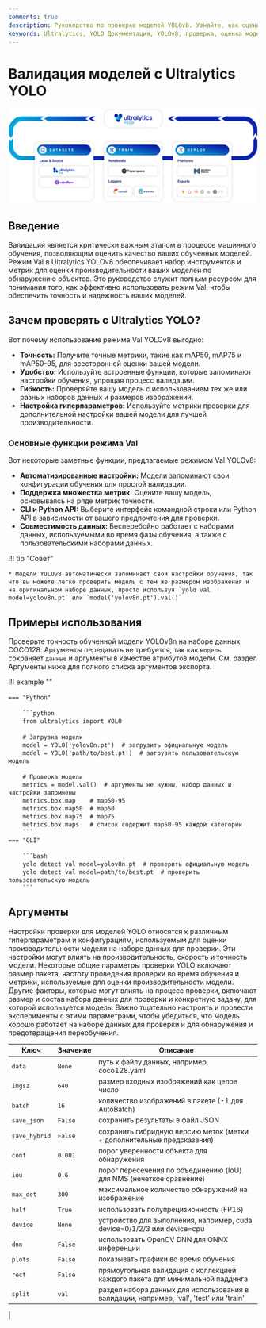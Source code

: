 ```yaml
---
comments: true
description: Руководство по проверке моделей YOLOv8. Узнайте, как оценить производительность ваших моделей YOLO, используя параметры проверки и метрики с примерами на Python и CLI.
keywords: Ultralytics, YOLO Документация, YOLOv8, проверка, оценка модели, гиперпараметры, точность, метрики, Python, CLI
---
```


# Валидация моделей с Ultralytics YOLO

<img width="1024" src="https://github.com/ultralytics/assets/raw/main/yolov8/banner-integrations.png" alt="Ultralytics YOLO экосистема и интеграции">

## Введение

Валидация является критически важным этапом в процессе машинного обучения, позволяющим оценить качество ваших обученных моделей. Режим Val в Ultralytics YOLOv8 обеспечивает набор инструментов и метрик для оценки производительности ваших моделей по обнаружению объектов. Это руководство служит полным ресурсом для понимания того, как эффективно использовать режим Val, чтобы обеспечить точность и надежность ваших моделей.

## Зачем проверять с Ultralytics YOLO?

Вот почему использование режима Val YOLOv8 выгодно:

- **Точность:** Получите точные метрики, такие как mAP50, mAP75 и mAP50-95, для всесторонней оценки вашей модели.
- **Удобство:** Используйте встроенные функции, которые запоминают настройки обучения, упрощая процесс валидации.
- **Гибкость:** Проверяйте вашу модель с использованием тех же или разных наборов данных и размеров изображений.
- **Настройка гиперпараметров:** Используйте метрики проверки для дополнительной настройки вашей модели для лучшей производительности.

### Основные функции режима Val

Вот некоторые заметные функции, предлагаемые режимом Val YOLOv8:

- **Автоматизированные настройки:** Модели запоминают свои конфигурации обучения для простой валидации.
- **Поддержка множества метрик:** Оцените вашу модель, основываясь на ряде метрик точности.
- **CLI и Python API:** Выберите интерфейс командной строки или Python API в зависимости от вашего предпочтения для проверки.
- **Совместимость данных:** Бесперебойно работает с наборами данных, используемыми во время фазы обучения, а также с пользовательскими наборами данных.

!!! tip "Совет"

    * Модели YOLOv8 автоматически запоминают свои настройки обучения, так что вы можете легко проверить модель с тем же размером изображения и на оригинальном наборе данных, просто используя `yolo val model=yolov8n.pt` или `model('yolov8n.pt').val()`

## Примеры использования

Проверьте точность обученной модели YOLOv8n на наборе данных COCO128. Аргументы передавать не требуется, так как `модель` сохраняет `данные` и аргументы в качестве атрибутов модели. См. раздел Аргументы ниже для полного списка аргументов экспорта.

!!! example ""

    === "Python"

        ```python
        from ultralytics import YOLO

        # Загрузка модели
        model = YOLO('yolov8n.pt')  # загрузить официальную модель
        model = YOLO('path/to/best.pt')  # загрузить пользовательскую модель

        # Проверка модели
        metrics = model.val()  # аргументы не нужны, набор данных и настройки запомнены
        metrics.box.map    # map50-95
        metrics.box.map50  # map50
        metrics.box.map75  # map75
        metrics.box.maps   # список содержит map50-95 каждой категории
        ```
    === "CLI"

        ```bash
        yolo detect val model=yolov8n.pt  # проверить официальную модель
        yolo detect val model=path/to/best.pt  # проверить пользовательскую модель
        ```

## Аргументы

Настройки проверки для моделей YOLO относятся к различным гиперпараметрам и конфигурациям, используемым для оценки производительности модели на наборе данных для проверки. Эти настройки могут влиять на производительность, скорость и точность модели. Некоторые общие параметры проверки YOLO включают размер пакета, частоту проведения проверки во время обучения и метрики, используемые для оценки производительности модели. Другие факторы, которые могут влиять на процесс проверки, включают размер и состав набора данных для проверки и конкретную задачу, для которой используется модель. Важно тщательно настроить и провести эксперименты с этими параметрами, чтобы убедиться, что модель хорошо работает на наборе данных для проверки и для обнаружения и предотвращения переобучения.

| Ключ          | Значение | Описание                                                                                |
|---------------|----------|-----------------------------------------------------------------------------------------|
| `data`        | `None`   | путь к файлу данных, например, coco128.yaml                                             |
| `imgsz`       | `640`    | размер входных изображений как целое число                                              |
| `batch`       | `16`     | количество изображений в пакете (-1 для AutoBatch)                                      |
| `save_json`   | `False`  | сохранить результаты в файл JSON                                                        |
| `save_hybrid` | `False`  | сохранить гибридную версию меток (метки + дополнительные предсказания)                  |
| `conf`        | `0.001`  | порог уверенности объекта для обнаружения                                               |
| `iou`         | `0.6`    | порог пересечения по объединению (IoU) для NMS (нечеткое сравнение)                     |
| `max_det`     | `300`    | максимальное количество обнаружений на изображение                                      |
| `half`        | `True`   | использовать полупрецизионность (FP16)                                                  |
| `device`      | `None`   | устройство для выполнения, например, cuda device=0/1/2/3 или device=cpu                 |
| `dnn`         | `False`  | использовать OpenCV DNN для ONNX инференции                                             |
| `plots`       | `False`  | показывать графики во время обучения                                                    |
| `rect`        | `False`  | прямоугольная валидация с коллекцией каждого пакета для минимальной паддинга            |
| `split`       | `val`    | раздел набора данных для использования в валидации, например, 'val', 'test' или 'train' |
|
